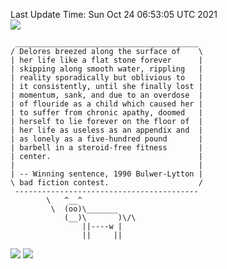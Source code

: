 Last Update Time: 
Sun Oct 24 06:53:05 UTC 2021
<br>![](https://img.shields.io/badge/%E5%A4%A7%E5%AE%B6-%E5%AE%89%E5%AE%89-green)<br>
```
 _________________________________________
/ Delores breezed along the surface of    \
| her life like a flat stone forever      |
| skipping along smooth water, rippling   |
| reality sporadically but oblivious to   |
| it consistently, until she finally lost |
| momentum, sank, and due to an overdose  |
| of flouride as a child which caused her |
| to suffer from chronic apathy, doomed   |
| herself to lie forever on the floor of  |
| her life as useless as an appendix and  |
| as lonely as a five-hundred pound       |
| barbell in a steroid-free fitness       |
| center.                                 |
|                                         |
| -- Winning sentence, 1990 Bulwer-Lytton |
\ bad fiction contest.                    /
 -----------------------------------------
        \   ^__^
         \  (oo)\_______
            (__)\       )\/\
                ||----w |
                ||     ||
```
![](https://github-readme-stats.vercel.app/api?username=chenlitw)
![](https://github-readme-stats.vercel.app/api/top-langs/?username=chenlitw)
